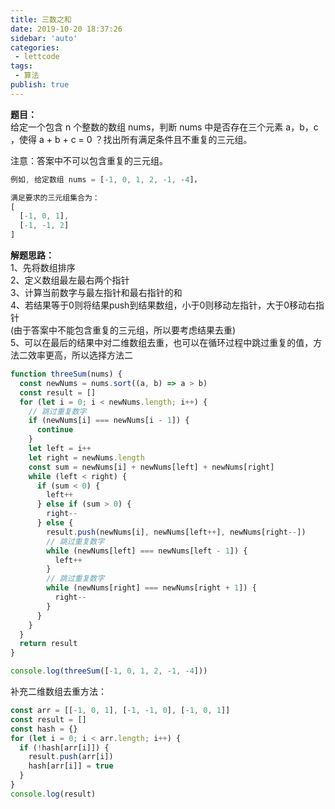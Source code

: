 ```yaml
--- 
title: 三数之和
date: 2019-10-20 18:37:26
sidebar: 'auto'
categories: 
 - lettcode
tags: 
 - 算法
publish: true
---
```


**题目：**  
给定一个包含 n 个整数的数组 nums，判断 nums 中是否存在三个元素 a，b，c ，使得 a + b + c = 0 ？找出所有满足条件且不重复的三元组。  

注意：答案中不可以包含重复的三元组。  

```js
例如, 给定数组 nums = [-1, 0, 1, 2, -1, -4]，

满足要求的三元组集合为：
[
  [-1, 0, 1],
  [-1, -1, 2]
]
```

**解题思路：**  
1、先将数组排序  
2、定义数组最左最右两个指针  
3、计算当前数字与最左指针和最右指针的和  
4、若结果等于0则将结果push到结果数组，小于0则移动左指针，大于0移动右指针  
(由于答案中不能包含重复的三元组，所以要考虑结果去重)  
5、可以在最后的结果中对二维数组去重，也可以在循环过程中跳过重复的值，方法二效率更高，所以选择方法二

```js
function threeSum(nums) {
  const newNums = nums.sort((a, b) => a > b)
  const result = []
  for (let i = 0; i < newNums.length; i++) {
    // 跳过重复数字
    if (newNums[i] === newNums[i - 1]) {
      continue
    }
    let left = i++
    let right = newNums.length
    const sum = newNums[i] + newNums[left] + newNums[right]
    while (left < right) {
      if (sum < 0) {
        left++
      } else if (sum > 0) {
        right--
      } else {
        result.push(newNums[i], newNums[left++], newNums[right--])
        // 跳过重复数字
        while (newNums[left] === newNums[left - 1]) {
          left++
        }
        // 跳过重复数字
        while (newNums[right] === newNums[right + 1]) {
          right--
        }
      }
    }
  }
  return result
}

console.log(threeSum([-1, 0, 1, 2, -1, -4]))
```

补充二维数组去重方法：  

```js
const arr = [[-1, 0, 1], [-1, -1, 0], [-1, 0, 1]]
const result = []
const hash = {}
for (let i = 0; i < arr.length; i++) {
  if (!hash[arr[i]]) {
    result.push(arr[i])
    hash[arr[i]] = true
  }
}
console.log(result)
```

